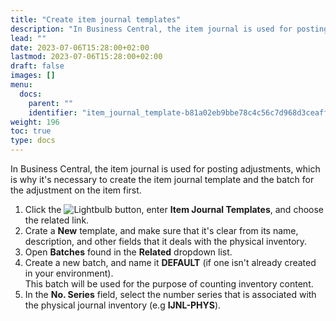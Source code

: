 ```yaml
---
title: "Create item journal templates"
description: "In Business Central, the item journal is used for posting adjustments, which is why it's necessary to create the item journal template and the batch for the adjustment on the item first."
lead: ""
date: 2023-07-06T15:28:00+02:00
lastmod: 2023-07-06T15:28:00+02:00
draft: false
images: []
menu:
  docs:
    parent: ""
    identifier: "item_journal_template-b81a02eb9bbe78c4c56c7d968d3ceaff"
weight: 196
toc: true
type: docs
---
```


In Business Central, the item journal is used for posting adjustments, which is why it's necessary to create the item journal template and the batch for the adjustment on the item first. 

1. Click the ![Lightbulb](Lightbulb_icon.PNG) button, enter **Item Journal Templates**, and choose the related link.
2. Crate a **New** template, and make sure that it's clear from its name, description, and other fields that it deals with the physical inventory.
3. Open **Batches** found in the **Related** dropdown list. 
4. Create a new batch, and name it **DEFAULT** (if one isn't already created in your environment).        
   This batch will be used for the purpose of counting inventory content. 
5. In the **No. Series** field, select the number series that is associated with the physical journal inventory (e.g **IJNL-PHYS**).